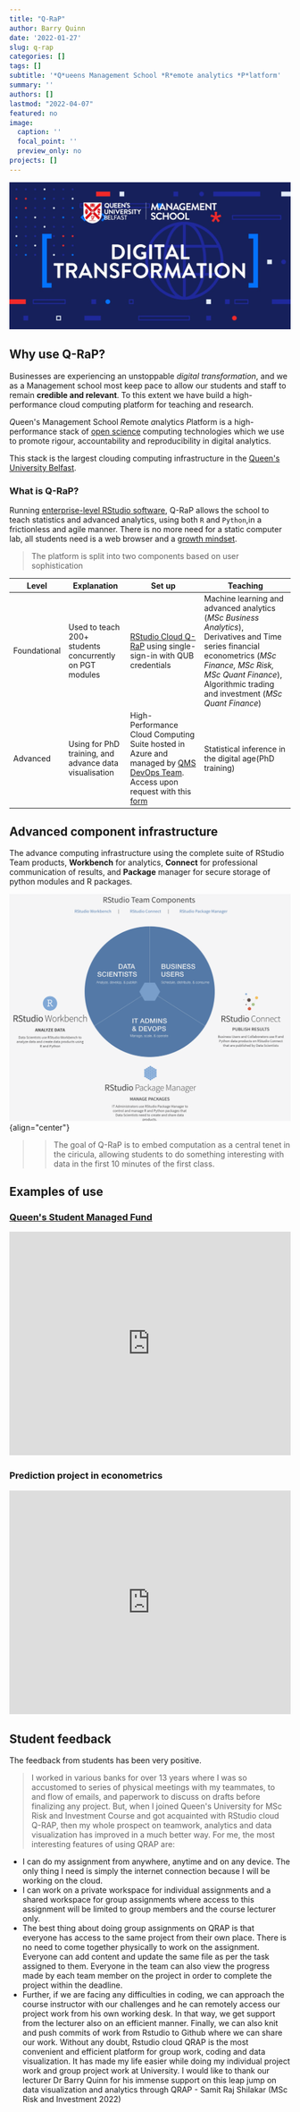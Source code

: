 ```yaml
---
title: "Q-RaP"
author: Barry Quinn
date: '2022-01-27'
slug: q-rap
categories: []
tags: []
subtitle: '*Q*ueens Management School *R*emote analytics *P*latform'
summary: ''
authors: []
lastmod: "2022-04-07"
featured: no
image:
  caption: ''
  focal_point: ''
  preview_only: no
projects: []
---
```


![](digital-transformation.jpg)

## Why use Q-RaP?

Businesses are experiencing an unstoppable *digital transformation*, and we as a Management school most keep pace to allow our students and staff to remain **credible and relevant**.  To this extent we have build a high-performance cloud computing platform for teaching and research. 

*Q*ueen's Management School *R*emote *a*nalytics *P*latform is a high-performance stack of [open science](https://open-science-training-handbook.gitbook.io/book/open-science-basics/open-concepts-and-principles) computing technologies which we use to promote rigour, accountability and reproducibility in digital analytics.

This stack is the largest clouding computing infrastructure in the [Queen's University Belfast](). 

### What is Q-RaP?
Running [enterprise-level RStudio software](https://www.rstudio.com/products/team/), Q-RaP allows the school to teach statistics and advanced analytics, using both `R` and `Python`,in a frictionless and agile manner.  There is no more need for a static computer lab, all students need is a web browser and a [growth mindset](https://www.youcubed.org/resources/mindset-video/).   

>The platform is split into two components based on user sophistication

|**Level**|**Explanation**|**Set up**|**Teaching**|
|---|---|---|----|
|Foundational| Used to teach 200+ students concurrently on PGT modules|[RStudio Cloud Q-RaP](https://sso.rstudio.cloud/q-rap) using single-sign-in with QUB credentials|Machine learning and advanced analytics (*MSc Business Analytics*), Derivatives and Time series financial econometrics (*MSc Finance, MSc Risk, MSc Quant Finance*), Algorithmic trading and investment (*MSc Quant Finance*)|
|Advanced| Using for PhD training, and advance data visualisation|High-Performance Cloud Computing Suite hosted in Azure and managed by [QMS DevOps Team](https://quinference.com). Access upon request with this [form]()| Statistical inference in the digital age(PhD training)|

## Advanced component infrastructure

The advance computing infrastructure using the complete suite of RStudio Team products, **Workbench** for analytics, **Connect** for professional communication of results, and **Package** manager for secure storage of python modules and R packages.

![](Team.png){align="center"}

>>The goal of Q-RaP is to embed computation as a central tenet in the ciricula, allowing students to do something interesting with data in the first 10 minutes of the first class.

## Examples of use

### [Queen's Student Managed Fund](https://www.qub.ac.uk/schools/QueensManagementSchool/About/FinTrUTradingRoom/QSMF/)

<iframe height="400" width="100%" frameborder="no" src="https://q-rap.connect.qub.ac.uk/QSMF/"> </iframe>


### Prediction project in econometrics

<iframe height="400" width="100%" frameborder="no" src="https://q-rap.connect.qub.ac.uk/football"> </iframe>

## Student feedback

The feedback from students has been very positive. 

>I worked in various banks for over 13 years where I was so accustomed to series of physical meetings with my teammates, to and flow of emails, and paperwork to discuss on drafts before finalizing any project. But, when I joined Queen's University for MSc Risk and Investment Course and got acquainted with RStudio cloud Q-RAP, then my whole prospect on teamwork, analytics and data visualization has improved in a much better way.
For me, the most interesting features of using QRAP are:
 - I can do my assignment from anywhere, anytime and on any device. The only thing I need is simply the internet connection because I will be working on the cloud.
 - I can work on a private workspace for individual assignments and a shared workspace for group assignments where access to this assignment will be limited to group members and the course lecturer only.
 - The best thing about doing group assignments on QRAP is that everyone has access to the same project from their own place. There is no need to come together physically to work on the assignment. Everyone can add content and update the same file as per the task assigned to them. Everyone in the team can also view the progress made by each team member on the project in order to complete the project within the deadline.
 - Further, if we are facing any difficulties in coding, we can approach the course instructor with our challenges and he can remotely access our project work from his own working desk. In that way, we get support from the lecturer also on an efficient manner.
 Finally, we can also knit and push commits of work from Rstudio to Github where we can share our work.
Without any doubt, Rstudio cloud QRAP is the most convenient and efficient platform for group work, coding and data visualization. It has made my life easier while doing my individual project work and group project work at University. I would like to thank our lecturer Dr Barry Quinn for his immense support on this leap jump on data visualization and analytics through QRAP - Samit Raj Shilakar (MSc Risk and Investment 2022)
